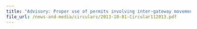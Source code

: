 ```yaml
---
title: "Advisory: Proper use of permits involving inter-gateway movement"
file_url: /news-and-media/circulars/2013-10-01-Circular112013.pdf
---
```

